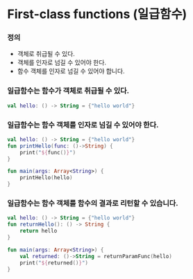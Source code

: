 # First-class functions (일급함수)

### 정의

- 객체로 취급될 수 있다.
- 객체를 인자로 넘길 수 있어야 한다.
- 함수 객체를 인자로 넘길 수 있어야 합니다.

### 일급함수는 함수가 객체로 취급될 수 있다.

```kotlin
val hello: () -> String = {"hello world"}
```

### 일급함수는 함수 객체를 인자로 넘길 수 있어야 한다.

```kotlin
val hello: () -> String = {"hello world"}
fun printHello(func: ()->String) {
    print("${func()}")
}

fun main(args: Array<String>) {
    printHello(hello)
}
```

### 일급함수는 함수 객체를 함수의 결과로 리턴할 수 있습니다.

```kotlin
val hello: () -> String = {"hello world"}
fun returnHello(): () -> String {
    return hello
}

fun main(args: Array<String>) {
    val returned: ()->String = returnParamFunc(hello)
    print("${returned()}")
}
```